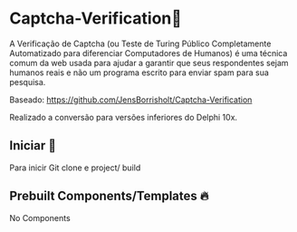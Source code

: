 
# Captcha-Verification📝  
A Verificação de Captcha (ou Teste de Turing Público Completamente Automatizado para diferenciar Computadores de Humanos) é uma técnica comum da web usada para ajudar a garantir que seus respondentes sejam humanos reais e não um programa escrito para enviar spam para sua pesquisa.

Baseado: https://github.com/JensBorrisholt/Captcha-Verification

Realizado a conversão para versões inferiores do Delphi 10x.

## Iniciar 🚀  
Para inicir Git clone e project/ build

## Prebuilt Components/Templates 🔥  
No Components
